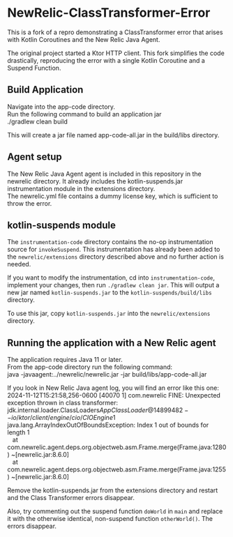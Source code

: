 # NewRelic-ClassTransformer-Error

This is a fork of a repro demonstrating a ClassTransformer error that arises with Kotlin Coroutines and the New Relic Java Agent.  

The original project started a Ktor HTTP client. This fork simplifies the code drastically, 
reproducing the error with a single Kotlin Coroutine and a Suspend Function. 

## Build Application
Navigate into the app-code directory.   
Run the following command to build an application jar    
./gradlew clean build     

This will create a jar file named app-code-all.jar in the build/libs directory.  


## Agent setup
The New Relic Java Agent agent is included in this repository in the newrelic directory.  It already includes the kotlin-suspends.jar instrumentation module in the extensions directory.    
The newrelic.yml file contains a dummy license key, which is sufficient to throw the error.   

## kotlin-suspends module

The `instrumentation-code` directory contains the no-op instrumentation source for `invokeSuspend`. This instrumentation
has already been added to the `newrelic/extensions` directory described above and no further action is needed. 

If you want to modify the instrumentation, cd into `instrumentation-code`, implement your changes, then run `./gradlew clean jar`.
This will output a new jar named `kotlin-suspends.jar` to the `kotlin-suspends/build/libs` directory.

To use this jar, copy `kotlin-suspends.jar` into the `newrelic/extensions` directory. 

## Running the application with a New Relic agent
The application requires Java 11 or later.   
From the app-code directory run the following command:   
java -javaagent:../newrelic/newrelic.jar -jar build/libs/app-code-all.jar

If you look in New Relic Java agent log, you will find an error like this one:   
2024-11-12T15:21:58,256-0600 [40070 1] com.newrelic FINE: Unexpected exception thrown in class transformer: jdk.internal.loader.ClassLoaders$AppClassLoader@14899482--io/ktor/client/engine/cio/CIOEngine$1   
java.lang.ArrayIndexOutOfBoundsException: Index 1 out of bounds for length 1    
&nbsp;&nbsp;&nbsp;at com.newrelic.agent.deps.org.objectweb.asm.Frame.merge(Frame.java:1280) ~[newrelic.jar:8.6.0]    
&nbsp;&nbsp;&nbsp;at com.newrelic.agent.deps.org.objectweb.asm.Frame.merge(Frame.java:1255) ~[newrelic.jar:8.6.0]    

Remove the kotlin-suspends.jar from the extensions directory and restart and the Class Transformer errors disappear.

Also, try commenting out the suspend function `doWorld` in `main` and replace it with the otherwise identical, 
non-suspend function `otherWorld()`. The errors disappear. 

